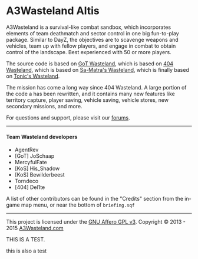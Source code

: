﻿# A3Wasteland Altis

A3Wasteland is a survival-like combat sandbox, which incorporates elements of team deathmatch and sector control in one big fun-to-play package. Similar to DayZ, the objectives are to scavenge weapons and vehicles, team up with fellow players, and engage in combat to obtain control of the landscape. Best experienced with 50 or more players. 

The source code is based on [GoT Wasteland](https://github.com/JoSchaap/GoT_Wasteland_V2.Stratis), which is based on [404 Wasteland](https://github.com/domuk/Arma3-404Wasteland-Stratis), which is based on [Sa-Matra's Wasteland](http://forums.bistudio.com/showthread.php?142427), which is finally based on [Tonic's Wasteland](http://forums.bistudio.com/showthread.php?140070).

The mission has come a long way since 404 Wasteland. A large portion of the code a has been rewritten, and it contains many new features like territory capture, player saving, vehicle saving, vehicle stores, new secondary missions, and more.

For questions and support, please visit our [forums](http://forums.a3wasteland.com/).

---

#### Team Wasteland developers

* AgentRev
* [GoT] JoSchaap
* MercyfulFate
* [KoS] His_Shadow
* [KoS] Bewilderbeest
* Torndeco
* [404] Del1te

A list of other contributors can be found in the "Credits" section from the in-game map menu, or near the bottom of `briefing.sqf`

---

This project is licensed under the [GNU Affero GPL v3](http://tldrlegal.com/l/agpl3). Copyright © 2013 - 2015 [A3Wasteland.com](http://a3wasteland.com/)


THIS IS A TEST.

this is also a test
